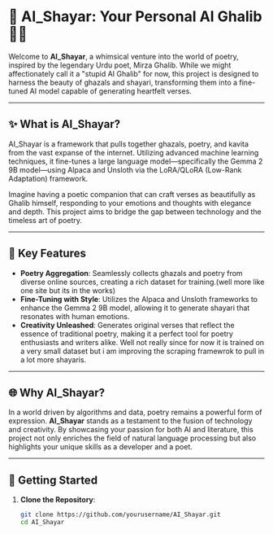 # 🌟 AI_Shayar: Your Personal AI Ghalib 🤖📝

Welcome to **AI_Shayar**, a whimsical venture into the world of poetry, inspired by the legendary Urdu poet, Mirza Ghalib. While we might affectionately call it a "stupid AI Ghalib" for now, this project is designed to harness the beauty of ghazals and shayari, transforming them into a fine-tuned AI model capable of generating heartfelt verses.

---

## ✨ What is AI_Shayar?

AI_Shayar is a framework that pulls together ghazals, poetry, and kavita from the vast expanse of the internet. Utilizing advanced machine learning techniques, it fine-tunes a large language model—specifically the Gemma 2 9B model—using Alpaca and Unsloth via the LoRA/QLoRA (Low-Rank Adaptation) framework.

Imagine having a poetic companion that can craft verses as beautifully as Ghalib himself, responding to your emotions and thoughts with elegance and depth. This project aims to bridge the gap between technology and the timeless art of poetry.

---

## 🎯 Key Features

- **Poetry Aggregation**: Seamlessly collects ghazals and poetry from diverse online sources, creating a rich dataset for training.(well more like one site but its in the works)
- **Fine-Tuning with Style**: Utilizes the Alpaca and Unsloth frameworks to enhance the Gemma 2 9B model, allowing it to generate shayari that resonates with human emotions.
- **Creativity Unleashed**: Generates original verses that reflect the essence of traditional poetry, making it a perfect tool for poetry enthusiasts and writers alike. Well not really since for now it is trained on a very small dataset but i am improving the scraping framewrok to pull in a lot more shayaris.

---

## 🌐 Why AI_Shayar?

In a world driven by algorithms and data, poetry remains a powerful form of expression. **AI_Shayar** stands as a testament to the fusion of technology and creativity. By showcasing your passion for both AI and literature, this project not only enriches the field of natural language processing but also highlights your unique skills as a developer and a poet.

---

## 🚀 Getting Started

1. **Clone the Repository**:
   ```bash
   git clone https://github.com/yourusername/AI_Shayar.git
   cd AI_Shayar
